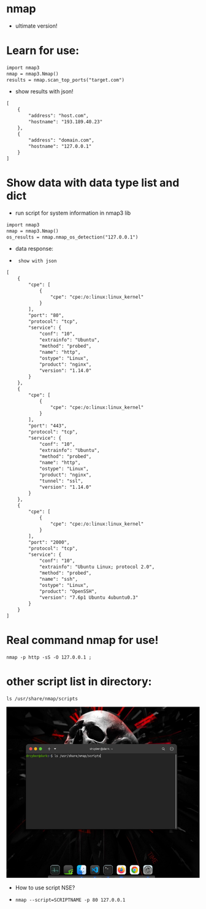 # nmap
+ ultimate version!


# Learn for use:

```
import nmap3
nmap = nmap3.Nmap()
results = nmap.scan_top_ports("target.com")
```
+ show results with json!

```
[
    {
        "address": "host.com",
        "hostname": "193.189.40.23"
    },
    {
        "address": "domain.com",
        "hostname": "127.0.0.1"
    }
]

```
# Show data with data type list and dict

* run script for system information in nmap3 lib

```
import nmap3
nmap = nmap3.Nmap()
os_results = nmap.nmap_os_detection("127.0.0.1")
```

+ data response:
+      show with json

```
[
    {
        "cpe": [
            {
                "cpe": "cpe:/o:linux:linux_kernel"
            }
        ],
        "port": "80",
        "protocol": "tcp",
        "service": {
            "conf": "10",
            "extrainfo": "Ubuntu",
            "method": "probed",
            "name": "http",
            "ostype": "Linux",
            "product": "nginx",
            "version": "1.14.0"
        }
    },
    {
        "cpe": [
            {
                "cpe": "cpe:/o:linux:linux_kernel"
            }
        ],
        "port": "443",
        "protocol": "tcp",
        "service": {
            "conf": "10",
            "extrainfo": "Ubuntu",
            "method": "probed",
            "name": "http",
            "ostype": "Linux",
            "product": "nginx",
            "tunnel": "ssl",
            "version": "1.14.0"
        }
    },
    {
        "cpe": [
            {
                "cpe": "cpe:/o:linux:linux_kernel"
            }
        ],
        "port": "2000",
        "protocol": "tcp",
        "service": {
            "conf": "10",
            "extrainfo": "Ubuntu Linux; protocol 2.0",
            "method": "probed",
            "name": "ssh",
            "ostype": "Linux",
            "product": "OpenSSH",
            "version": "7.6p1 Ubuntu 4ubuntu0.3"
        }
    }
]
```
# Real command nmap for use!

```
nmap -p http -sS -O 127.0.0.1 ;
```
# other script list in directory:

```
ls /usr/share/nmap/scripts
```

![alt text](https://github.com/drcayber/nmap/blob/main/fonts/git.png)


- How to use script NSE?
+   ```
    nmap --script=SCRIPTNAME -p 80 127.0.0.1
    ```
    
